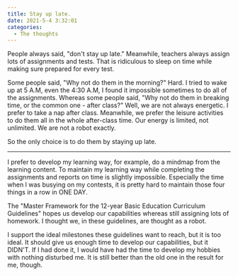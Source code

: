 ```yaml
---
title: Stay up late.
date: 2021-5-4 3:32:01
categories:
  - The thoughts
---
```


People always said, "don't stay up late." Meanwhile, teachers always assign lots of assignments and tests. That is ridiculous to sleep on time while making sure prepared for every test.

Some people said, "Why not do them in the morning?" Hard. I tried to wake up at 5 A.M, even the 4:30 A.M, I found it impossible sometimes to do all of the assignments. Whereas some people said, "Why not do them in breaking time, or the common one - after class?" Well, we are not always energetic. I prefer to take a nap after class. Meanwhile, we prefer the leisure activities to do them all in the whole after-class time. Our energy is limited, not unlimited. We are not a robot exactly.

So the only choice is to do them by staying up late.

---

I prefer to develop my learning way, for example, do a mindmap from the learning content. To maintain my learning way while completing the assignments and reports on time is slightly impossible. Especially the time when I was busying on my contests, it is pretty hard to maintain those four things in a row in ONE DAY.

The "Master Framework for the 12-year Basic Education Curriculum Guidelines" hopes us develop our capabilities whereas still assigning lots of homework. I thought we, in these guidelines, are thought as a robot.

I support the ideal milestones these guidelines want to reach, but it is too ideal. It should give us enough time to develop our capabilities, but it DIDN'T. If I had done it, I would have had the time to develop my hobbies with nothing disturbed me. It is still better than the old one in the result for me, though.
